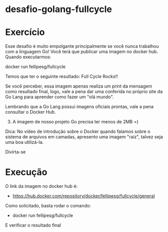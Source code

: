 # desafio-golang-fullcycle

# Exercício 

Esse desafio é muito empolgante principalmente se você nunca trabalhou com a linguagem Go!
Você terá que publicar uma imagem no docker hub. Quando executarmos:

docker run fellipesg/fullcycle

Temos que ter o seguinte resultado: Full Cycle Rocks!!

Se você perceber, essa imagem apenas realiza um print da mensagem como resultado final, logo, vale a pena dar uma conferida no próprio site da Go Lang para aprender como fazer um "olá mundo".

Lembrando que a Go Lang possui imagens oficiais prontas, vale a pena consultar o Docker Hub.

3) A imagem de nosso projeto Go precisa ter menos de 2MB =)

Dica: No vídeo de introdução sobre o Docker quando falamos sobre o sistema de arquivos em camadas, apresento uma imagem "raiz", talvez seja uma boa utilizá-la.

Divirta-se

  
# Execução

O link da imagem no docker hub é:
 * https://hub.docker.com/repository/docker/fellipesg/fullcycle/general

Como solicitado, basta rodar o comando:
* docker run fellipesg/fullcycle 

E verificar o resultado final
